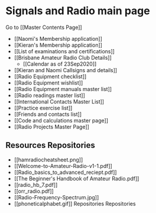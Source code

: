 # Signals and Radio main page

Go to [[Master Contents Page]]

- [[Naomi's Membership application]]
- [[Kieran's Membership application]]
- [[List of examinations and certifications]]
- [[Brisbane Amateur Radio Club Details]]
	- [[Calendar as of 23Sep2020]]
- [[Kieran and Naomi Callsigns and details]]
- [[Radio Equipment checklist]]
- [[Radio Equipment wishlist]]
- [[Radio Equipment manuals master list]]
- [[Radio readings master list]]
- [[International Contacts Master List]]
- [[Practice exercise list]]
- [[Friends and contacts list]]
- [[Code and calculations master page]]
- [[Radio Projects Master Page]]

## Resources Repositories

- [[hamradiocheatsheet.png]]
- [[Welcome-to-Amateur-Radio-v1-1.pdf]]
- [[Radio_basics_to_advanced_reciept.pdf]]
- [[The Beginner's Handbook of Amateur Radio.pdf]]
- [[radio_hb_7.pdf]]
- [[orr_radio.pdf]]
- [[Radio-Frequency-Spectrum.jpg]]
- [[phoneticalphabet.gif]] Repositories Repositories